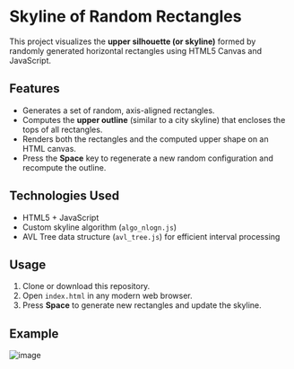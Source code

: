 # Skyline of Random Rectangles

This project visualizes the **upper silhouette (or skyline)** formed by randomly generated horizontal rectangles using HTML5 Canvas and JavaScript.

## Features

- Generates a set of random, axis-aligned rectangles.
- Computes the **upper outline** (similar to a city skyline) that encloses the tops of all rectangles.
- Renders both the rectangles and the computed upper shape on an HTML canvas.
- Press the **Space** key to regenerate a new random configuration and recompute the outline.

## Technologies Used

- HTML5 + JavaScript
- Custom skyline algorithm (`algo_nlogn.js`)
- AVL Tree data structure (`avl_tree.js`) for efficient interval processing

## Usage

1. Clone or download this repository.
2. Open `index.html` in any modern web browser.
3. Press **Space** to generate new rectangles and update the skyline.

## Example

![image](https://github.com/user-attachments/assets/fca18be2-3921-423e-be98-a344a0caf3ee)
